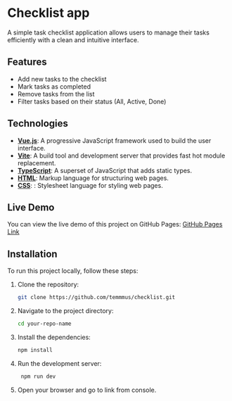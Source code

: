 # Checklist app

A simple task checklist application allows users to manage their tasks efficiently with a clean and intuitive interface.

## Features

- Add new tasks to the checklist
- Mark tasks as completed
- Remove tasks from the list
- Filter tasks based on their status (All, Active, Done)

## Technologies

- **[Vue.js](https://vuejs.org/)**: A progressive JavaScript framework used to build the user interface.
- **[Vite](https://vitejs.dev/)**: A build tool and development server that provides fast hot module replacement.
- **[TypeScript](https://www.typescriptlang.org/)**: A superset of JavaScript that adds static types.
- **[HTML](https://developer.mozilla.org/en-US/docs/Web/HTML)**: Markup language for structuring web pages.
- **[CSS](https://www.w3.org/Style/CSS/)**: : Stylesheet language for styling web pages.

## Live Demo

You can view the live demo of this project on GitHub Pages: [GitHub Pages Link](https://temmmus.github.io/checklist)

## Installation

To run this project locally, follow these steps:

1. Clone the repository:
   ```bash
   git clone https://github.com/temmmus/checklist.git
   ```
2. Navigate to the project directory:
   ```bash
   cd your-repo-name
   ```
3. Install the dependencies:
   ```bash
   npm install
   ```
4. Run the development server:
   ```bash
    npm run dev
   ```
5. Open your browser and go to link from console.
